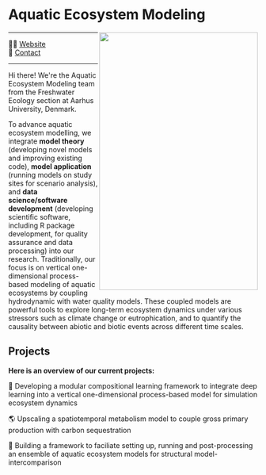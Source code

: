 # Aquatic Ecosystem Modeling

<a href="url"><img src="nextgenmodeling-webpage.png" align="right" height="520" width="320" ></a>

-----

👩‍💻 [Website](https://ecos.au.dk/en/researchconsultancy/research-areas/freshwater-ecology)  
:email: [Contact](mailto:rladwig@ecos.au.dk)


-----

Hi there! We're the Aquatic Ecosystem Modeling team from the Freshwater Ecology section at Aarhus University, Denmark.

To advance aquatic ecosystem modelling, we integrate **model theory** (developing novel models and improving existing code), **model application** (running models on study sites for scenario analysis), and **data science/software development** (developing scientific software, including R package development, for quality assurance and data processing) into our research. Traditionally, our focus is on vertical one-dimensional process-based modeling of aquatic ecosystems by coupling hydrodynamic with water quality models. These coupled models are powerful tools to explore long-term ecosystem dynamics under various stressors such as climate change or eutrophication, and to quantify the causality between abiotic and biotic events across different time scales. 


## Projects


**Here is an overview of our current projects:**

:crystal_ball: Developing a modular compositional learning framework to integrate deep learning into a vertical one-dimensional process-based model for simulation ecosystem dynamics

:earth_americas: Upscaling a spatiotemporal metabolism model to couple gross primary production with carbon sequestration

:busts_in_silhouette: Building a framework to faciliate setting up, running and post-processing an ensemble of aquatic ecosystem models for structural model-intercomparison

